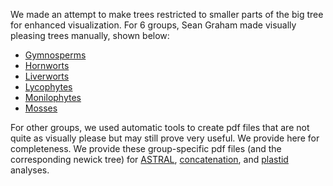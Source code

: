 We made an attempt to make trees restricted to smaller parts of the big tree for enhanced visualization. For 6 groups, Sean Graham made visually pleasing trees manually, shown below:

- [Gymnosperms](Gymnosperms_phylowiki_fig.pdf)
- [Hornworts](Hornworts_phylowiki_fig.pdf)
- [Liverworts](Liverworts_phylowiki_fig.pdf)
- [Lycophytes](Lycophytes_phylowiki_fig.pdf)
- [Monilophytes](Monilophytes_phylowiki_fig.pdf)
- [Mosses](Mosses_phylowiki_fig.pdf)

For other groups, we used automatic tools to create pdf files that are not quite as visually please but may still prove very useful. We provide here for completeness.
We provide these group-specific pdf files (and the corresponding newick tree) for [ASTRAL](astral), [concatenation](CA), and  [plastid](plastic) analyses. 
